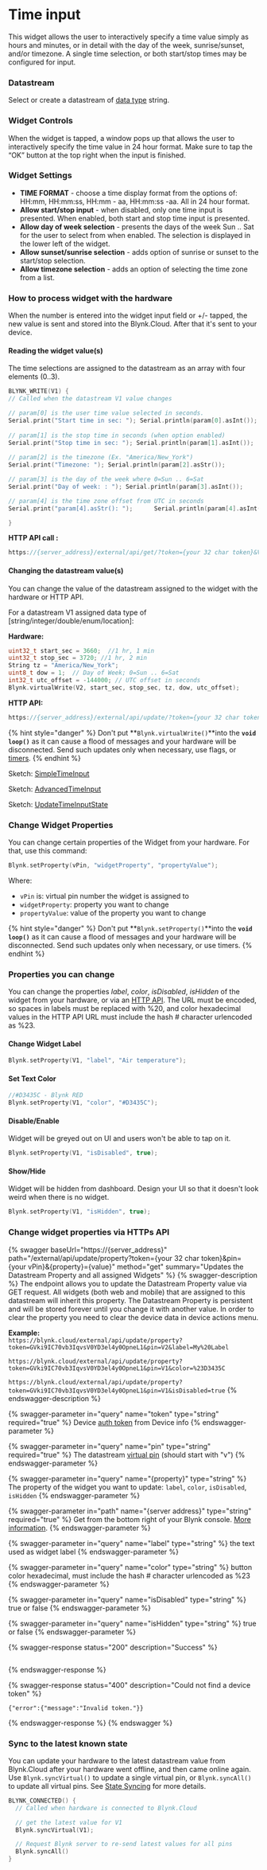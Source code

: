 # Time input

This widget allows the user to interactively specify a time value simply as hours and minutes, or in detail with the day of the week, sunrise/sunset, and/or timezone. A single time selection, or both start/stop times may be configured for input.

### Datastream

Select or create a datastream of [data type](../../blynk.console/templates/datastreams/datastreams-common-settings/data-type.md) string.

### Widget Controls

When the widget is tapped, a window pops up that allows the user to interactively specify the time value in 24 hour format. Make sure to tap the “OK” button at the top right when the input is finished.

### Widget Settings

* **TIME FORMAT** - choose a time display format from the options of:  HH:mm, HH:mm:ss, HH:mm - aa, HH:mm:ss -aa. All in 24 hour format.
* **Allow start/stop input** - when disabled, only one time input is presented. When enabled, both start and stop time input is presented.
* **Allow day of week selection** - presents the days of the week Sun .. Sat for the user to select from when enabled. The selection is displayed in the lower left of the widget.
* **Allow sunset/sunrise selection** - adds option of sunrise or sunset to the start/stop selection.
* **Allow timezone selection** - adds an option of selecting the time zone from a list.

### How to process widget with the hardware

When the number is entered into the widget input field or +/- tapped, the new value is sent and stored into the Blynk.Cloud. After that it's sent to your device.

#### Reading the widget value(s)

The time selections are assigned to the datastream as an array with four elements (0..3).

```cpp
BLYNK_WRITE(V1) {
// Called when the datastream V1 value changes

// param[0] is the user time value selected in seconds.
Serial.print("Start time in sec: "); Serial.println(param[0].asInt());
  
// param[1] is the stop time in seconds (when option enabled)
Serial.print("Stop time in sec: "); Serial.println(param[1].asInt());
  
// param[2] is the timezone (Ex. "America/New_York")
Serial.print("Timezone: "); Serial.println(param[2].asStr());

// param[3] is the day of the week where 0=Sun .. 6=Sat
Serial.print("Day of week: : "); Serial.println(param[3].asInt());

// param[4] is the time zone offset from UTC in seconds
Serial.print("param[4].asStr(): ");      Serial.println(param[4].asInt());

}
```

**HTTP API call :**

```cpp
https://{server_address}/external/api/get/?token={your 32 char token}&V1
```

#### Changing the datastream value(s)

You can change the value of the datastream assigned to the widget with the hardware or HTTP API.

For a datastream V1 assigned data type of \[string/integer/double/enum/location]:

**Hardware:**

```cpp
uint32_t start_sec = 3660;  //1 hr, 1 min
uint32_t stop_sec = 3720; //1 hr, 2 min
String tz = "America/New_York";
uint8_t dow = 1;  // Day of Week; 0=Sun .. 6=Sat
int32_t utc_offset = -144000; // UTC offset in seconds
Blynk.virtualWrite(V2, start_sec, stop_sec, tz, dow, utc_offset);
```

**HTTP API:**

```cpp
https://{server_address}/external/api/update/?token={your 32 char token}&V1=3660&V1=3720&V1=America/New_York&V1=1&V1=-144000
```

{% hint style="danger" %}
Don't put **`Blynk.virtualWrite()`**into the **`void loop()`** as it can cause a flood of messages and your hardware will be disconnected. Send such updates only when necessary, use flags, or [timers](../../blynk-library-firmware-api/blynk-timer.md).
{% endhint %}



Sketch:  [SimpleTimeInput](https://github.com/blynkkk/blynk-library/tree/master/examples/Widgets/TimeInput/SimpleTimeInput)

Sketch:  [AdvancedTimeInput](https://github.com/blynkkk/blynk-library/tree/master/examples/Widgets/TimeInput/AdvancedTimeInput)

Sketch:  [UpdateTimeInputState](https://github.com/blynkkk/blynk-library/tree/master/examples/Widgets/TimeInput/UpdateTimeInputState)



### Change Widget Properties

You can change certain properties of the Widget from your hardware. For that, use this command:&#x20;

```cpp
Blynk.setProperty(vPin, "widgetProperty", "propertyValue"); 
```

Where:&#x20;

* `vPin` is: virtual pin number the widget is assigned to
* `widgetProperty`: property you want to change
* `propertyValue`: value of the property you want to change

{% hint style="danger" %}
Don't put **`Blynk.setProperty()`**into the **`void loop()`** as it can cause a flood of messages and your hardware will be disconnected. Send such updates only when necessary, or use timers.
{% endhint %}



### Properties you can change

You can change the properties _label_, _color_, _isDisabled_, _isHidden_ of the widget from your hardware, or via an [HTTP API](broken-reference). The URL must be encoded, so spaces in labels must be replaced with %20, and color hexadecimal values in the HTTP API URL must include the hash # character urlencoded as %23.&#x20;

#### **Change Widget Label**

```cpp
Blynk.setProperty(V1, "label", "Air temperature");
```

#### **Set Text Color**

```cpp
//#D3435C - Blynk RED 
Blynk.setProperty(V1, "color", "#D3435C");
```

#### **Disable/Enable**

Widget will be greyed out on UI and users won't be able to tap on it.

```cpp
Blynk.setProperty(V1, "isDisabled", true);
```

#### **Show/Hide**

Widget will be hidden from dashboard. Design your UI so that it doesn't look weird when there is no widget.

```cpp
Blynk.setProperty(V1, "isHidden", true);
```

### Change widget properties via HTTPs API

{% swagger baseUrl="https://{server_address}" path="/external/api/update/property?token={your 32 char token}&pin={your vPin}&{property}={value}" method="get" summary="Updates the Datastream Property and all assigned Widgets" %}
{% swagger-description %}
The endpoint allows you to update the Datastream Property value via GET request. All widgets (both web and mobile) that are assigned to this datastream will inherit this property. The Datastream Property is persistent and will be stored forever until you change it with another value. In order to clear the property you need to clear the device data in device actions menu.

**Example:**\
`https://blynk.cloud/external/api/update/property?token=GVki9IC70vb3IqvsV0YD3el4y0OpneL1&pin=V2&label=My%20Label`

`https://blynk.cloud/external/api/update/property?token=GVki9IC70vb3IqvsV0YD3el4y0OpneL1&pin=V1&color=%23D3435C`

`https://blynk.cloud/external/api/update/property?token=GVki9IC70vb3IqvsV0YD3el4y0OpneL1&pin=V1&isDisabled=true`
{% endswagger-description %}

{% swagger-parameter in="query" name="token" type="string" required="true" %}
Device [auth token](../../concepts/device.md#authtoken) from Device info
{% endswagger-parameter %}

{% swagger-parameter in="query" name="pin" type="string" required="true" %}
The datastream [virtual pin](../../blynk.console/templates/datastreams/virtual-pin.md) (should start with "v")
{% endswagger-parameter %}

{% swagger-parameter in="query" name="{property}" type="string" %}
The property of the widget you want to update: `label`, `color`, `isDisabled`, `isHidden`
{% endswagger-parameter %}

{% swagger-parameter in="path" name="{server address}" type="string" required="true" %}
Get from the bottom right of your Blynk console. [More information](../../blynk.cloud/device-https-api/troubleshooting.md).
{% endswagger-parameter %}

{% swagger-parameter in="query" name="label" type="string" %}
the text used as widget label
{% endswagger-parameter %}

{% swagger-parameter in="query" name="color" type="string" %}
button color hexadecimal, must include the hash # character urlencoded as %23
{% endswagger-parameter %}

{% swagger-parameter in="query" name="isDisabled" type="string" %}
true or false
{% endswagger-parameter %}

{% swagger-parameter in="query" name="isHidden" type="string" %}
true or false
{% endswagger-parameter %}

{% swagger-response status="200" description="Success" %}
```
```
{% endswagger-response %}

{% swagger-response status="400" description="Could not find a device token" %}
```
{"error":{"message":"Invalid token."}}
```
{% endswagger-response %}
{% endswagger %}

### **Sync to the latest known state**&#x20;

You can update your hardware to the latest datastream value from Blynk.Cloud after your hardware went offline, and then came online again. Use `Blynk.syncVirtual()` to update a single virtual pin, or `Blynk.syncAll()` to update all virtual pins. See [State Syncing](../../blynk-library-firmware-api/state-syncing.md) for more details.

```cpp
BLYNK_CONNECTED() { 
  // Called when hardware is connected to Blynk.Cloud  

  // get the latest value for V1
  Blynk.syncVirtual(V1); 

  // Request Blynk server to re-send latest values for all pins
  Blynk.syncAll()
}
```
